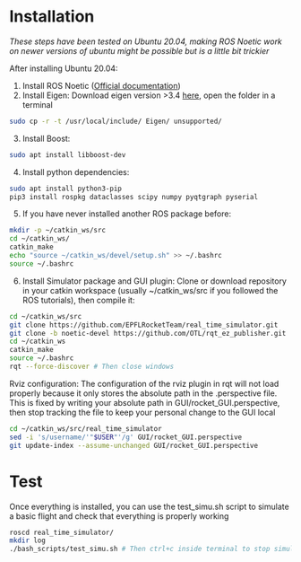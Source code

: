 # Installation
*These steps have been tested on Ubuntu 20.04, making ROS Noetic work on newer versions of ubuntu might be possible but is a little bit trickier*

After installing Ubuntu 20.04:
1. Install ROS Noetic ([Official documentation](http://wiki.ros.org/noetic/Installation/Ubuntu))
2. Install Eigen:
Download eigen version >3.4 [here](https://gitlab.com/libeigen/eigen), open the folder in a terminal
```bash
sudo cp -r -t /usr/local/include/ Eigen/ unsupported/
```
3. Install Boost:
```bash
sudo apt install libboost-dev
```
4. Install python dependencies:
```bash
sudo apt install python3-pip
pip3 install rospkg dataclasses scipy numpy pyqtgraph pyserial
```

5. If you have never installed another ROS package before:
```bash
mkdir -p ~/catkin_ws/src
cd ~/catkin_ws/
catkin_make
echo "source ~/catkin_ws/devel/setup.sh" >> ~/.bashrc
source ~/.bashrc
```

6. Install Simulator package and GUI plugin:
Clone or download repository in your catkin workspace (usually ~/catkin_ws/src if you followed the ROS tutorials), then compile it:
```bash
cd ~/catkin_ws/src
git clone https://github.com/EPFLRocketTeam/real_time_simulator.git
git clone -b noetic-devel https://github.com/OTL/rqt_ez_publisher.git
cd ~/catkin_ws
catkin_make
source ~/.bashrc
rqt --force-discover # Then close windows
```


Rviz configuration: The configuration of the rviz plugin in rqt will not load properly because it only stores the absolute path in the .perspective file.
This is fixed by writing your absolute path in GUI/rocket_GUI.perspective, then stop tracking the file to keep your personal change to the GUI local
```bash
cd ~/catkin_ws/src/real_time_simulator
sed -i 's/username/'"$USER"'/g' GUI/rocket_GUI.perspective
git update-index --assume-unchanged GUI/rocket_GUI.perspective

```

# Test
Once everything is installed, you can use the test_simu.sh script to simulate a basic flight and check that everything is properly working
```bash
roscd real_time_simulator/
mkdir log
./bash_scripts/test_simu.sh # Then ctrl+c inside terminal to stop simulation
```
